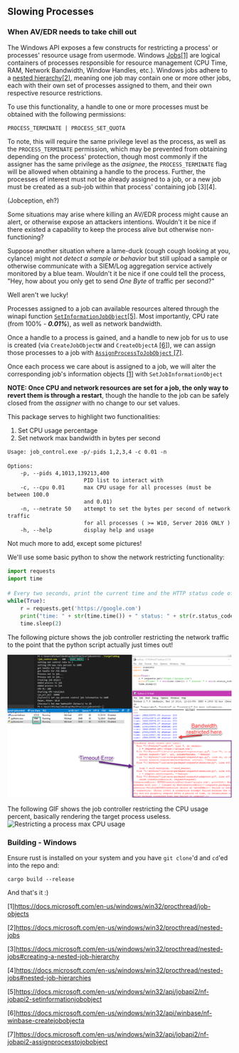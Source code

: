 ## Slowing Processes

### When AV/EDR needs to take chill out

The Windows API exposes a few constructs for restricting a process' or processes' resource usage from usermode. Windows [Jobs[1]](https://docs.microsoft.com/en-us/windows/win32/procthread/job-objects) are logical containers of processes responsible for resource management (CPU Time, RAM, Network Bandwidth, Window Handles, etc.). Windows jobs adhere to a [nested hierarchy[2]](https://docs.microsoft.com/en-us/windows/win32/procthread/nested-jobs), meaning one job may contain one or more other jobs, each with their own set of processes assigned to them, and their own respective resource restrictions.

To use this functionality, a handle to one or more processes must be obtained with the following permissions:

```
PROCESS_TERMINATE | PROCESS_SET_QUOTA 
```
To note, this will require the same privilege level as the process, as well as the `PROCESS_TERMINATE` permission, which may be prevented from obtaining depending on the process' protection, though most commonly if the assigner has the same privilege as the *asignee*, the `PROCESS_TERMINATE` flag will be allowed when obtaining a handle to the process. Further, the processes of interest must not be already assigned to a job, or a new job must be created as a sub-job within that process' containing job [3][4].

(Jobception, eh?)

Some situations may arise where killing an AV/EDR process might cause an alert, or otherwise expose an attackers intentions. Wouldn't it be nice if there existed a capability to keep the process alive but otherwise non-functioning?

Suppose another situation where a lame-duck (cough cough looking at you, cylance) might *not detect a sample or behavior* but still upload a sample or otherwise communicate with a SIEM/Log aggregation service actively monitored by a blue team. Wouldn't it be nice if one could tell the process, "Hey, how about you only get to send *One Byte* of traffic per second?"

Well aren't we lucky!

Processes assigned to a job can available resources altered through the winapi function [`SetInformationJobObject`[5]](https://docs.microsoft.com/en-us/windows/win32/api/jobapi2/nf-jobapi2-setinformationjobobject). Most importantly, CPU rate (from 100% - *__0.01%__*), as well as network bandwidth.

Once a handle to a process is gained, and a handle to new job for us to use is created (via `CreateJobObjectW` and `CreateObjectA` [[6]](https://docs.microsoft.com/en-us/windows/win32/api/winbase/nf-winbase-createjobobjecta)), we can assign those processes to a job with [`AssignProcessToJobObject` [7]](https://docs.microsoft.com/en-us/windows/win32/api/jobapi2/nf-jobapi2-assignprocesstojobobject).

Once each process we care about is assigned to a job, we will alter the corresponding job's information objects [[1]](https://docs.microsoft.com/en-us/windows/win32/procthread/job-objects) with `SetJobInformationObject`

**NOTE: Once CPU and network resources are set for a job, the only way to revert them is through a restart**, though the handle to the job can be safely closed from the *assigner* with no change to our set values.

This package serves to highlight two functionalities:

1. Set CPU usage percentage
2. Set network max bandwidth in bytes per second

```
Usage: job_control.exe -p/-pids 1,2,3,4 -c 0.01 -n

Options:
    -p, --pids 4,1013,139213,400
                        PID list to interact with
    -c, --cpu 0.01      max CPU usage for all processes (must be between 100.0
                        and 0.01)
    -n, --netrate 50    attempt to set the bytes per second of network traffic
                        for all processes ( >= W10, Server 2016 ONLY )
    -h, --help          display help and usage
```

Not much more to add, except some pictures!

We'll use some basic python to show the network restricting functionality:
```python
import requests
import time

# Every two seconds, print the current time and the HTTP status code of a get request to google
while(True):
    r = requests.get('https://google.com')
    print("time: " + str(time.time()) + " status: " + str(r.status_code))
    time.sleep(2)
```
The following picture shows the job controller restricting the network traffic to the point that the python script actually just times out!

![Restricting a process max network bandwidth](../static/netctl.png)

The following GIF shows the job controller restricting the CPU usage percent, basically rendering the target process useless.
![Restricting a process max CPU usage](../static/cpu.gif)

### Building - Windows

Ensure rust is installed on your system and you have `git clone`'d and `cd`'ed into the repo and:

```
cargo build --release
```

And that's it :)

[1]https://docs.microsoft.com/en-us/windows/win32/procthread/job-objects

[2]https://docs.microsoft.com/en-us/windows/win32/procthread/nested-jobs

[3]https://docs.microsoft.com/en-us/windows/win32/procthread/nested-jobs#creating-a-nested-job-hierarchy

[4]https://docs.microsoft.com/en-us/windows/win32/procthread/nested-jobs#nested-job-hierarchies

[5]https://docs.microsoft.com/en-us/windows/win32/api/jobapi2/nf-jobapi2-setinformationjobobject

[6]https://docs.microsoft.com/en-us/windows/win32/api/winbase/nf-winbase-createjobobjecta

[7]https://docs.microsoft.com/en-us/windows/win32/api/jobapi2/nf-jobapi2-assignprocesstojobobject